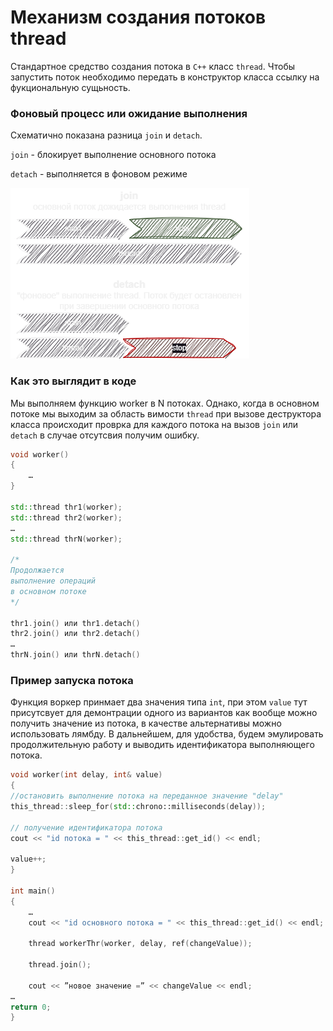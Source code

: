 # Механизм создания потоков thread

Стандартное средство создания потока в `C++` класс `thread`.
Чтобы запустить поток необходимо передать в конструктор класса ссылку на фукциональную сущьность. 

### Фоновый процесс или ожидание выполнения

Схематично показана разница `join` и `detach`. 

`join` - блокирует выполнение основного потока 

`detach` - выполняется в фоновом режиме

![example](threads.png)


### Как это выглядит в коде

Мы выполняем функцию worker в N потоках. 
Однако, когда в основном потоке мы выходим за область вимоcти `thread` при вызове деструктора класса происходит проврка для каждого потока на вызов `join` или `detach` в случае отсутсвия получим ошибку.

```cpp
void worker()
{
	…
}

std::thread thr1(worker);
std::thread thr2(worker);
…
std::thread thrN(worker);

/*
Продолжается
выполнение операций
в основном потоке
*/

thr1.join() или thr1.detach()
thr2.join() или thr2.detach()
…
thrN.join() или thrN.detach()
```

### Пример запуска потока
Функция воркер принмает два значения типа `int`, при этом `value` тут присутсвует для демонтрации одного из вариантов как вообще можно получить значение из потока, в качестве альтернативы можно использовать лямбду.
В дальнейшем, для удобства, будем эмулировать продолжительную работу и выводить идентификатора выполняющего потока.

```cpp
void worker(int delay, int& value) 
{
//остановить выполнение потока на переданное значение "delay"
this_thread::sleep_for(std::chrono::milliseconds(delay));
    
// получение идентификатора потока
cout << "id потока = " << this_thread::get_id() << endl;

value++;
}

int main()
{
	…
	cout << "id основного потока = " << this_thread::get_id() << endl;
	
	thread workerThr(worker, delay, ref(changeValue));
	
	thread.join();

	cout << ”новое значение =” << changeValue << endl;
…
return 0;
}
```